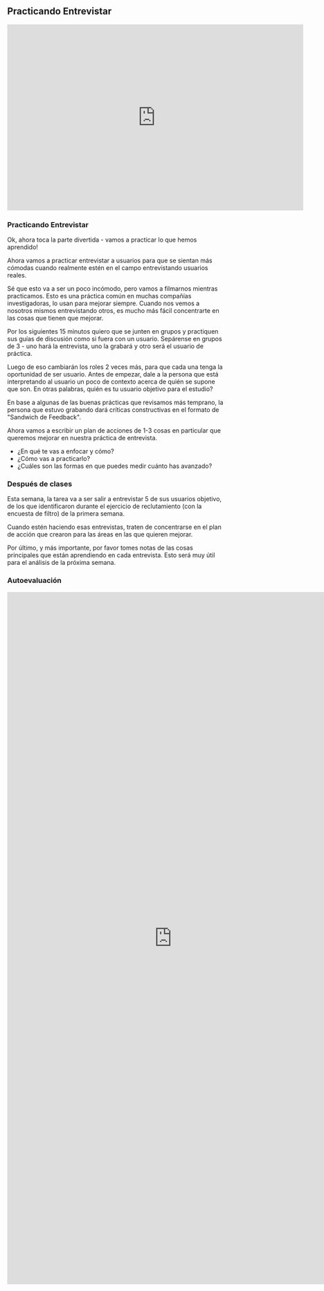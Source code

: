 
## Practicando Entrevistar

<iframe src="https://docs.google.com/presentation/d/e/2PACX-1vQA-lDOzmcTp3yt6-vdXXhXQae_2dcEOzpQsjw_pY_l87_ZYBcZ7w_BD202_bH6BRhGugLa98Vmg_4j/embed?start=false&loop=false&delayms=60000" frameborder="0" width="684" height="430" allowfullscreen="true" mozallowfullscreen="true" webkitallowfullscreen="true"></iframe>

###  Practicando Entrevistar

Ok, ahora toca la parte divertida - vamos a practicar lo que hemos aprendido!
 
Ahora vamos a practicar entrevistar a usuarios para que se sientan más cómodas cuando realmente estén en el campo entrevistando usuarios reales.

Sé que esto va a ser un poco incómodo, pero vamos a filmarnos mientras practicamos. Esto es una práctica común en muchas compañías investigadoras, lo usan para mejorar siempre. Cuando nos vemos a nosotros mismos entrevistando otros, es mucho más fácil concentrarte en las cosas que tienen que mejorar.

Por los siguientes 15 minutos quiero que se junten en grupos y practiquen sus guías de discusión como si fuera con un usuario. Sepárense en grupos de 3 - uno hará la entrevista, uno la grabará y otro será el usuario de práctica.

Luego de eso cambiarán los roles 2 veces más, para que cada una tenga la oportunidad de ser usuario. Antes de empezar, dale a la persona que está interpretando al usuario un poco de contexto acerca de quién se supone que son. En otras palabras, quién es tu usuario objetivo para el estudio?

En base a algunas de las buenas prácticas que revisamos más temprano, la persona que estuvo grabando dará críticas constructivas en el formato de "Sandwich de Feedback".

Ahora vamos a escribir un plan de acciones de 1-3 cosas en particular que queremos mejorar en nuestra práctica de entrevista.
- ¿En qué te vas a enfocar y cómo?
- ¿Cómo vas a practicarlo?
- ¿Cuáles son las formas en que puedes medir cuánto has avanzado?

### Después de clases

Esta semana, la tarea va a ser salir a entrevistar 5 de sus usuarios objetivo, de los que identificaron durante el ejercicio de reclutamiento (con la encuesta de filtro) de la primera semana.

Cuando estén haciendo esas entrevistas, traten de concentrarse en el plan de acción que crearon para las áreas en las que quieren mejorar.

Por último, y más importante, por favor tomes notas de las cosas principales que están aprendiendo en cada entrevista. Esto será muy útil para el análisis de la próxima semana.

### Autoevaluación

<iframe src="https://docs.google.com/forms/d/e/1FAIpQLScEL9uYB4fQiVwRo3yQYcAGkymSBqhjdmtDNlJ0Bjj3gy9_kg/viewform?embedded=true" width="760" height="1600" frameborder="0" marginheight="0" marginwidth="0">Cargando…</iframe>




